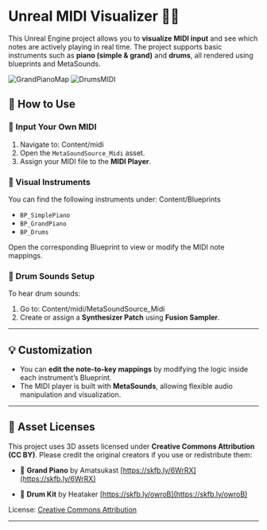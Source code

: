 # Unreal MIDI Visualizer 🎹🥁

This Unreal Engine project allows you to **visualize MIDI input** and see which notes are actively playing in real time. The project supports basic instruments such as **piano (simple & grand)** and **drums**, all rendered using blueprints and MetaSounds.

![GrandPianoMap](https://github.com/user-attachments/assets/7aa4f82d-997c-4d86-a540-767e3821cec2)
![DrumsMIDI](https://github.com/user-attachments/assets/f9172414-9bb3-4687-b169-4f61dcf5c65d)

## 📂 How to Use

### 🎵 Input Your Own MIDI
1. Navigate to: Content/midi
2. Open the `MetaSoundSource_Midi` asset.
3. Assign your MIDI file to the **MIDI Player**.

### 🎹 Visual Instruments
You can find the following instruments under: Content/Blueprints
- `BP_SimplePiano`
- `BP_GrandPiano`
- `BP_Drums`

Open the corresponding Blueprint to view or modify the MIDI note mappings.

### 🥁 Drum Sounds Setup
To hear drum sounds:
1. Go to: Content/midi/MetaSoundSource_Midi
2. Create or assign a **Synthesizer Patch** using **Fusion Sampler**.

---

## 💡 Customization

- You can **edit the note-to-key mappings** by modifying the logic inside each instrument’s Blueprint.
- The MIDI player is built with **MetaSounds**, allowing flexible audio manipulation and visualization.

---

## 📄 Asset Licenses

This project uses 3D assets licensed under **Creative Commons Attribution (CC BY)**. Please credit the original creators if you use or redistribute them:

- 🎹 **Grand Piano** by Amatsukast
  [https://skfb.ly/6WrRX](https://skfb.ly/6WrRX)

- 🥁 **Drum Kit** by Heataker
  [https://skfb.ly/owroB](https://skfb.ly/owroB)

License: [Creative Commons Attribution](https://creativecommons.org/licenses/by/4.0/)

---
